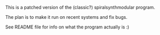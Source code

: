 This is a patched version of the (classic?) spiralsynthmodular program.

The plan is to make it run on recent systems and fix bugs.

See README file for info on what the program actually is :)
